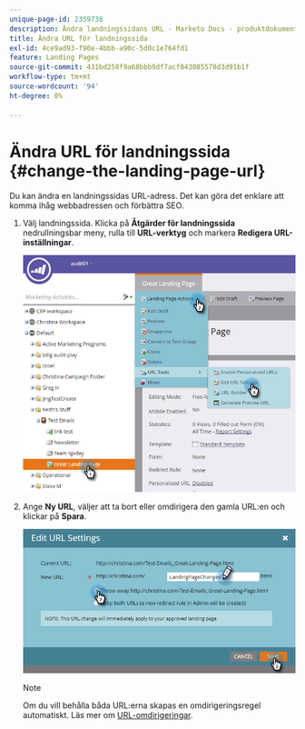 ```yaml
---
unique-page-id: 2359738
description: Ändra landningssidans URL - Marketo Docs - produktdokumentation
title: Ändra URL för landningssida
exl-id: 4ce9ad93-f90e-4bbb-a90c-5d0c1e764fd1
feature: Landing Pages
source-git-commit: 431bd258f9a68bbb9df7acf043085578d3d91b1f
workflow-type: tm+mt
source-wordcount: '94'
ht-degree: 0%

---
```


# Ändra URL för landningssida {#change-the-landing-page-url}

Du kan ändra en landningssidas URL-adress. Det kan göra det enklare att komma ihåg webbadressen och förbättra SEO.

1. Välj landningssida. Klicka på **Åtgärder för landningssida** nedrullningsbar meny, rulla till **URL-verktyg** och markera **Redigera URL-inställningar**.

   ![](assets/one.png)

1. Ange **Ny URL**, väljer att ta bort eller omdirigera den gamla URL:en och klickar på **Spara**.

   ![](assets/two.png)

   >[!NOTE]
   >
   >Om du vill behålla båda URL:erna skapas en omdirigeringsregel automatiskt. Läs mer om [URL-omdirigeringar](/help/marketo/product-docs/demand-generation/landing-pages/personalizing-landing-pages/redirect-a-url-path.md).
